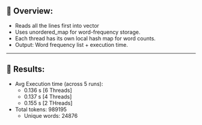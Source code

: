## 🔹 Overview:
- Reads all the lines first into vector<string> 
- Uses unordered_map for word-frequency storage.
- Each thread has its own local hash map for word counts.
- Output: Word frequency list + execution time.

---
## 🔹 Results:
- Avg Execution time (across 5 runs):
  -  0.136 s [6 Threads]
  -  0.137 s [4 Threads]
  -  0.155 s [2 THreads]
- Total tokens: 989195
  - Unique words: 24876
